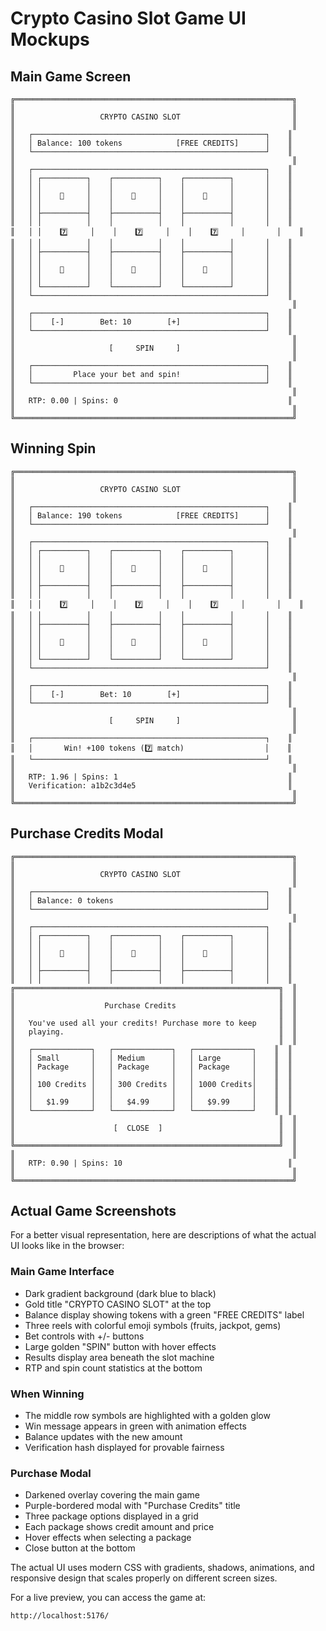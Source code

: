 # Crypto Casino Slot Game UI Mockups

## Main Game Screen

```
╔══════════════════════════════════════════════════════════════╗
║                                                              ║
║                   CRYPTO CASINO SLOT                         ║
║                                                              ║
║   ┌────────────────────────────────────────────────────┐    ║
║   │ Balance: 100 tokens            [FREE CREDITS]      │    ║
║   └────────────────────────────────────────────────────┘    ║
║                                                              ║
║   ┌────────────────────────────────────────────────────┐    ║
║   │ ┌──────────┐    ┌──────────┐    ┌──────────┐       │    ║
║   │ │          │    │          │    │          │       │    ║
║   │ │    🍊     │    │    🍋     │    │    🍒     │       │    ║
║   │ │          │    │          │    │          │       │    ║
║   │ ├──────────┤    ├──────────┤    ├──────────┤       │    ║
║   │ │          │    │          │    │          │       │    ║
║   │ │    7️⃣     │    │    7️⃣     │    │    7️⃣     │       │    ║
║   │ │          │    │          │    │          │       │    ║
║   │ ├──────────┤    ├──────────┤    ├──────────┤       │    ║
║   │ │          │    │          │    │          │       │    ║
║   │ │    💎     │    │    🍋     │    │    🍊     │       │    ║
║   │ │          │    │          │    │          │       │    ║
║   │ └──────────┘    └──────────┘    └──────────┘       │    ║
║   └────────────────────────────────────────────────────┘    ║
║                                                              ║
║   ┌────────────────────────────────────────────────────┐    ║
║   │    [-]        Bet: 10        [+]                   │    ║
║   └────────────────────────────────────────────────────┘    ║
║                                                              ║
║                     [     SPIN     ]                         ║
║                                                              ║
║   ┌────────────────────────────────────────────────────┐    ║
║   │         Place your bet and spin!                   │    ║
║   └────────────────────────────────────────────────────┘    ║
║                                                              ║
║   RTP: 0.00 | Spins: 0                                      ║
║                                                              ║
╚══════════════════════════════════════════════════════════════╝
```

## Winning Spin

```
╔══════════════════════════════════════════════════════════════╗
║                                                              ║
║                   CRYPTO CASINO SLOT                         ║
║                                                              ║
║   ┌────────────────────────────────────────────────────┐    ║
║   │ Balance: 190 tokens            [FREE CREDITS]      │    ║
║   └────────────────────────────────────────────────────┘    ║
║                                                              ║
║   ┌────────────────────────────────────────────────────┐    ║
║   │ ┌──────────┐    ┌──────────┐    ┌──────────┐       │    ║
║   │ │          │    │          │    │          │       │    ║
║   │ │    🍊     │    │    🍒     │    │    💎     │       │    ║
║   │ │          │    │          │    │          │       │    ║
║   │ ├──────────┤    ├──────────┤    ├──────────┤       │    ║
║   │ │          │    │          │    │          │       │    ║
║   │ │    7️⃣     │    │    7️⃣     │    │    7️⃣     │       │    ║
║   │ │          │    │          │    │          │       │    ║
║   │ ├──────────┤    ├──────────┤    ├──────────┤       │    ║
║   │ │          │    │          │    │          │       │    ║
║   │ │    💎     │    │    🍋     │    │    🍊     │       │    ║
║   │ │          │    │          │    │          │       │    ║
║   │ └──────────┘    └──────────┘    └──────────┘       │    ║
║   └────────────────────────────────────────────────────┘    ║
║                                                              ║
║   ┌────────────────────────────────────────────────────┐    ║
║   │    [-]        Bet: 10        [+]                   │    ║
║   └────────────────────────────────────────────────────┘    ║
║                                                              ║
║                     [     SPIN     ]                         ║
║                                                              ║
║   ┌────────────────────────────────────────────────────┐    ║
║   │       Win! +100 tokens (7️⃣ match)                  │    ║
║   └────────────────────────────────────────────────────┘    ║
║                                                              ║
║   RTP: 1.96 | Spins: 1                                      ║
║   Verification: a1b2c3d4e5                                  ║
║                                                              ║
╚══════════════════════════════════════════════════════════════╝
```

## Purchase Credits Modal

```
╔══════════════════════════════════════════════════════════════╗
║                                                              ║
║                   CRYPTO CASINO SLOT                         ║
║                                                              ║
║   ┌────────────────────────────────────────────────────┐    ║
║   │ Balance: 0 tokens                                  │    ║
║   └────────────────────────────────────────────────────┘    ║
║                                                              ║
║   ┌────────────────────────────────────────────────────┐    ║
║   │ ┌──────────┐    ┌──────────┐    ┌──────────┐       │    ║
║   │ │          │    │          │    │          │       │    ║
║   │ │    🍊     │    │    🍋     │    │    🍒     │       │    ║
║   │ │          │    │          │    │          │       │    ║
║   │ ├──────────┤    ├──────────┤    ├──────────┤       │    ║
║   │ │          │    │          │    │          │       │    ║
╔═══════════════════════════════════════════════════════════╗  ║
║                                                           ║  ║
║                    Purchase Credits                       ║  ║
║                                                           ║  ║
║   You've used all your credits! Purchase more to keep     ║  ║
║   playing.                                                ║  ║
║                                                           ║  ║
║   ┌─────────────┐   ┌─────────────┐   ┌─────────────┐    ║  ║
║   │ Small       │   │ Medium      │   │ Large       │    ║  ║
║   │ Package     │   │ Package     │   │ Package     │    ║  ║
║   │             │   │             │   │             │    ║  ║
║   │ 100 Credits │   │ 300 Credits │   │ 1000 Credits│    ║  ║
║   │             │   │             │   │             │    ║  ║
║   │   $1.99     │   │   $4.99     │   │   $9.99     │    ║  ║
║   └─────────────┘   └─────────────┘   └─────────────┘    ║  ║
║                                                           ║  ║
║                      [  CLOSE  ]                          ║  ║
║                                                           ║  ║
╚═══════════════════════════════════════════════════════════╝  ║
║                                                              ║
║   RTP: 0.90 | Spins: 10                                     ║
║                                                              ║
╚══════════════════════════════════════════════════════════════╝
```

## Actual Game Screenshots

For a better visual representation, here are descriptions of what the actual UI looks like in the browser:

### Main Game Interface
- Dark gradient background (dark blue to black)
- Gold title "CRYPTO CASINO SLOT" at the top
- Balance display showing tokens with a green "FREE CREDITS" label
- Three reels with colorful emoji symbols (fruits, jackpot, gems)
- Bet controls with +/- buttons
- Large golden "SPIN" button with hover effects
- Results display area beneath the slot machine
- RTP and spin count statistics at the bottom

### When Winning
- The middle row symbols are highlighted with a golden glow
- Win message appears in green with animation effects
- Balance updates with the new amount
- Verification hash displayed for provable fairness

### Purchase Modal
- Darkened overlay covering the main game
- Purple-bordered modal with "Purchase Credits" title
- Three package options displayed in a grid
- Each package shows credit amount and price
- Hover effects when selecting a package
- Close button at the bottom

The actual UI uses modern CSS with gradients, shadows, animations, and responsive design that scales properly on different screen sizes.

For a live preview, you can access the game at:
```
http://localhost:5176/
``` 